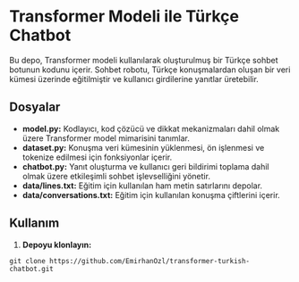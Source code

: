 # Transformer Modeli ile Türkçe Chatbot

Bu depo, Transformer modeli kullanılarak oluşturulmuş bir Türkçe sohbet botunun kodunu içerir. Sohbet robotu, Türkçe konuşmalardan oluşan bir veri kümesi üzerinde eğitilmiştir ve kullanıcı girdilerine yanıtlar üretebilir.

## Dosyalar

* **model.py:** Kodlayıcı, kod çözücü ve dikkat mekanizmaları dahil olmak üzere Transformer model mimarisini tanımlar.
* **dataset.py:** Konuşma veri kümesinin yüklenmesi, ön işlenmesi ve tokenize edilmesi için fonksiyonlar içerir.
* **chatbot.py:** Yanıt oluşturma ve kullanıcı geri bildirimi toplama dahil olmak üzere etkileşimli sohbet işlevselliğini yönetir.
* **data/lines.txt:** Eğitim için kullanılan ham metin satırlarını depolar.
* **data/conversations.txt:** Eğitim için kullanılan konuşma çiftlerini içerir.

## Kullanım

1. **Depoyu klonlayın:**
```shell
git clone https://github.com/EmirhanOzl/transformer-turkish-chatbot.git
```
